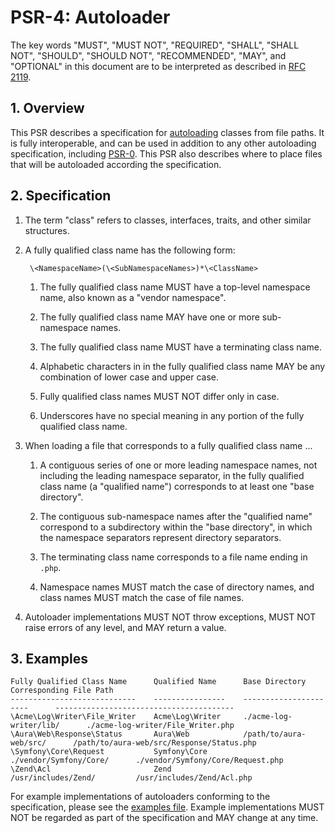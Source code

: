 # PSR-4: Autoloader

The key words "MUST", "MUST NOT", "REQUIRED", "SHALL", "SHALL NOT", "SHOULD",
"SHOULD NOT", "RECOMMENDED", "MAY", and "OPTIONAL" in this document are to be
interpreted as described in [RFC 2119](http://tools.ietf.org/html/rfc2119).


## 1. Overview

This PSR describes a specification for [autoloading][] classes from file
paths. It is fully interoperable, and can be used in addition to any other
autoloading specification, including [PSR-0][]. This PSR also describes where
to place files that will be autoloaded according the specification.


## 2. Specification

1. The term "class" refers to classes, interfaces, traits, and other similar
   structures.

2. A fully qualified class name has the following form:

        \<NamespaceName>(\<SubNamespaceNames>)*\<ClassName>

    1. The fully qualified class name MUST have a top-level namespace name,
       also known as a "vendor namespace".

    2. The fully qualified class name MAY have one or more sub-namespace
       names.
    
    3. The fully qualified class name MUST have a terminating class name.

    4. Alphabetic characters in in the fully qualified class name MAY be any
       combination of lower case and upper case.

    5. Fully qualified class names MUST NOT differ only in case.

    6. Underscores have no special meaning in any portion of the fully
       qualified class name.

3. When loading a file that corresponds to a fully qualified class name ...

    1. A contiguous series of one or more leading namespace names, not
       including the leading namespace separator, in the fully qualified class
       name (a "qualified name") corresponds to at least one "base directory".
      
    2. The contiguous sub-namespace names after the "qualified name"
       correspond to a subdirectory within the "base directory", in which the
       namespace separators represent directory separators.

    3. The terminating class name corresponds to a file name ending in `.php`.
    
    4. Namespace names MUST match the case of directory names, and class names
       MUST match the case of file names.

4. Autoloader implementations MUST NOT throw exceptions, MUST NOT raise errors
   of any level, and MAY return a value.


## 3. Examples

```
Fully Qualified Class Name      Qualified Name      Base Directory              Corresponding File Path
----------------------------    ----------------    ----------------------      ----------------------------------------
\Acme\Log\Writer\File_Writer    Acme\Log\Writer     ./acme-log-writer/lib/      ./acme-log-writer/File_Writer.php
\Aura\Web\Response\Status       Aura\Web            /path/to/aura-web/src/      /path/to/aura-web/src/Response/Status.php
\Symfony\Core\Request           Symfony\Core        ./vendor/Symfony/Core/      ./vendor/Symfony/Core/Request.php
\Zend\Acl                       Zend                /usr/includes/Zend/         /usr/includes/Zend/Acl.php
```

For example implementations of autoloaders conforming to the specification,
please see the [examples file][]. Example implementations MUST NOT be regarded
as part of the specification and MAY change at any time.

[autoloading]: http://php.net/autoload
[PSR-0]: https://github.com/php-fig/fig-standards/blob/master/accepted/PSR-0.md
[examples file]: psr-4-autoloader-examples.php
